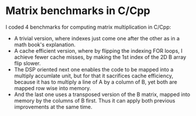# Matrix benchmarks in C/Cpp

I coded 4 benchmarks for computing matrix multiplication in C/Cpp:
* A trivial version, where indexes just come one after the other as in a math book's explanation.
* A cache efficient version, where by flipping the indexing FOR loops, I achieve fewer cache misses, by making the 1st index of the 2D B array flip  slower.
* The DSP oriented next one enables the code to be mapped into a multiply accumlate unit, but for that it sacrifices cache efficiency, because it has to multiply a line of A by a column of B, yet both are mapped row wise into memory.
* And the last one uses a transposed version of the B matrix, mapped into memory by the columns of B first. Thus it can apply both previous improvements at the same time.
